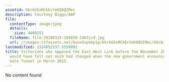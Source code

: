 ```yaml
---
assetid: 6krkG5xMCkEcYeKQ8QIMec
description: Courtney Biggs/AAP
file:
  contentType: image/jpeg
  details:
    size: 4460251
  fileName: file-20180315-104650-1dm3jcd.jpg
  url: //images.ctfassets.net/bsux5spekp1p/6krkG5xMCkEcYeKQ8QIMec/bbcb12fa160c5c2a19ec96e9aaed5f79/file-20180315-104650-1dm3jcd.jpg
lastmodified: 1524652337.5559092
title: Victorians who opposed the East West Link before the November 2014 election
  would have felt not much had changed when the new government announced the West
  Gate Tunnel in March 2015.
---
```

No content found